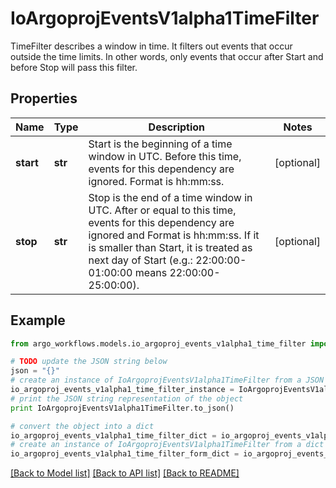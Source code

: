 # IoArgoprojEventsV1alpha1TimeFilter

TimeFilter describes a window in time. It filters out events that occur outside the time limits. In other words, only events that occur after Start and before Stop will pass this filter.

## Properties

Name | Type | Description | Notes
------------ | ------------- | ------------- | -------------
**start** | **str** | Start is the beginning of a time window in UTC. Before this time, events for this dependency are ignored. Format is hh:mm:ss. | [optional] 
**stop** | **str** | Stop is the end of a time window in UTC. After or equal to this time, events for this dependency are ignored and Format is hh:mm:ss. If it is smaller than Start, it is treated as next day of Start (e.g.: 22:00:00-01:00:00 means 22:00:00-25:00:00). | [optional] 

## Example

```python
from argo_workflows.models.io_argoproj_events_v1alpha1_time_filter import IoArgoprojEventsV1alpha1TimeFilter

# TODO update the JSON string below
json = "{}"
# create an instance of IoArgoprojEventsV1alpha1TimeFilter from a JSON string
io_argoproj_events_v1alpha1_time_filter_instance = IoArgoprojEventsV1alpha1TimeFilter.from_json(json)
# print the JSON string representation of the object
print IoArgoprojEventsV1alpha1TimeFilter.to_json()

# convert the object into a dict
io_argoproj_events_v1alpha1_time_filter_dict = io_argoproj_events_v1alpha1_time_filter_instance.to_dict()
# create an instance of IoArgoprojEventsV1alpha1TimeFilter from a dict
io_argoproj_events_v1alpha1_time_filter_form_dict = io_argoproj_events_v1alpha1_time_filter.from_dict(io_argoproj_events_v1alpha1_time_filter_dict)
```
[[Back to Model list]](../README.md#documentation-for-models) [[Back to API list]](../README.md#documentation-for-api-endpoints) [[Back to README]](../README.md)


